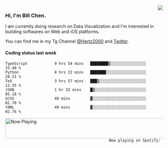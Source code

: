 <img  align="right" src="https://github-readme-stats.vercel.app/api?username=BillChen2k&show_icons=false&count_private=true&hide_title=true">

### Hi, I'm Bill Chen.

I am currently doing research on Data Visualization and I'm interested in building softwares on Web and iOS platforms.

You can find me in my Tg Channel [@Hertz2000](https://t.me/Hertz2000) and [Twitter](https://twitter.com/billchen2k).

#### Coding status last week

<!--START_SECTION:waka-->

```text
TypeScript            9 hrs 54 mins   ████████▒░░░░░░░░░░░░░░░░   33.40 %
Python                8 hrs 22 mins   ███████░░░░░░░░░░░░░░░░░░   28.21 %
TeX                   3 hrs 57 mins   ███▒░░░░░░░░░░░░░░░░░░░░░   13.35 %
JSON                  1 hr 32 mins    █▒░░░░░░░░░░░░░░░░░░░░░░░   05.18 %
SCSS                  49 mins         ▓░░░░░░░░░░░░░░░░░░░░░░░░   02.78 %
YAML                  49 mins         ▓░░░░░░░░░░░░░░░░░░░░░░░░   02.76 %
```

<!--END_SECTION:waka-->


<div>
<a href="https://spotify-now-playing.billchen2k.vercel.app/now-playing?open">
   <img align="right" src="https://spotify-now-playing.billchen2k.vercel.app/now-playing" width="540" height="64" alt="Now Playing">
</a>
</div>

<div>
<p align="right"><code>Now playing on Spotify: </code></p>
</div>

<!--
**BillChen2K/BillChen2K** is a ✨ _special_ ✨ repository because its `README.md` (this file) appears on your GitHub profile.

Here are some ideas to get you started:

- 🔭 I’m currently working on ...
- 🌱 I’m currently learning ...
- 👯 I’m looking to collaborate on ...
- 🤔 I’m looking for help with ...
- 💬 Ask me about ...
- 📫 How to reach me: ...
- 😄 Pronouns: ...
- ⚡ Fun fact: ...
-->
